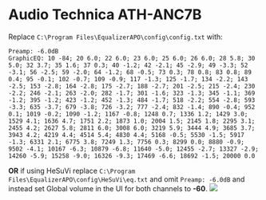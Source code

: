 # Audio Technica ATH-ANC7B
Replace `C:\Program Files\EqualizerAPO\config\config.txt` with:
```
Preamp: -6.0dB
GraphicEQ: 10 -84; 20 6.0; 22 6.0; 23 6.0; 25 6.0; 26 6.0; 28 5.8; 30 5.0; 32 3.7; 35 1.6; 37 0.3; 40 -1.2; 42 -2.1; 45 -2.9; 49 -3.3; 52 -3.1; 56 -2.5; 59 -2.0; 64 -1.2; 68 -0.5; 73 0.3; 78 0.8; 83 0.8; 89 0.4; 95 -0.1; 102 -0.7; 109 -0.9; 117 -1.3; 125 -1.7; 134 -2.2; 143 -2.5; 153 -2.8; 164 -2.8; 175 -2.7; 188 -2.7; 201 -2.5; 215 -2.4; 230 -2.2; 246 -2.1; 263 -2.0; 282 -1.7; 301 -1.6; 323 -1.3; 345 -1.1; 369 -1.2; 395 -1.2; 423 -1.2; 452 -1.3; 484 -1.7; 518 -2.2; 554 -2.8; 593 -3.3; 635 -3.7; 679 -3.8; 726 -3.2; 777 -2.4; 832 -1.4; 890 -0.4; 952 0.1; 1019 -0.2; 1090 -1.2; 1167 -0.8; 1248 0.7; 1336 1.2; 1429 3.0; 1529 4.1; 1636 4.7; 1751 2.2; 1873 1.0; 2004 1.5; 2145 1.8; 2295 3.1; 2455 4.2; 2627 5.8; 2811 6.0; 3008 6.0; 3219 5.9; 3444 4.9; 3685 3.7; 3943 4.2; 4219 4.4; 4514 5.4; 4830 4.4; 5168 -0.5; 5530 -1.5; 5917 -1.3; 6331 2.1; 6775 3.8; 7249 1.3; 7756 0.3; 8299 0.0; 8880 -0.9; 9502 -4.1; 10167 -6.3; 10879 -6.8; 11640 -5.0; 12455 -2.7; 13327 -2.9; 14260 -5.9; 15258 -9.0; 16326 -9.3; 17469 -6.6; 18692 -1.5; 20000 0.0
```
**OR** if using HeSuVi replace `C:\Program Files\EqualizerAPO\config\HeSuVi\eq.txt` and omit `Preamp: -6.0dB` and instead set Global volume in the UI for both channels to **-60**.
![](https://raw.githubusercontent.com/jaakkopasanen/AutoEq/master/results/Sonoma%20Model%20One/headphoncecom/onear/Audio%20Technica%20ATH-ANC7B/Audio%20Technica%20ATH-ANC7B.png)